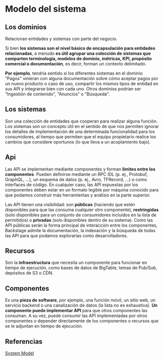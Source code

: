 # Modelo del sistema

## Los dominios
Relacionan entidades y sistemas con parte del negocio.

Si bien **los sistemas son el nivel básico de encapsulación para entidades relacionadas**, a menudo **es útil agrupar una colección de sistemas que comparten terminología, modelos de dominio, métricas, KPI, propósito comercial o documentación**, es decir, forman un contexto delimitado.

**Por ejemplo**, tendría sentido si los diferentes sistemas en el dominio "Pagos" vinieran con alguna documentación sobre cómo aceptar pagos por un nuevo producto o caso de uso, compartir los mismos tipos de entidad en sus API y integrarse bien con cada uno. Otros dominios podrían ser "Ingestión de contenido", "Anuncios" o "Búsqueda".

## Los sistemas
Son una colección de entidades que cooperan para realizar alguna función. Los sistemas son un concepto útil en el sentido de que nos permiten ignorar los detalles de implementación de una determinada funcionalidad para los consumidores, al tiempo que permiten que el equipo propietario realice los cambios que considere oportunos (lo que lleva a un acoplamiento bajo).


## Api
Las API se implementan mediante componentes y forman **límites entre los componentes**. Pueden definirse mediante un RPC IDL (p. ej., Protobuf, GraphQL, ...), un esquema de datos (p. ej., Avro, TFRecord, ...) o como interfaces de código. En cualquier caso, las API expuestas por los componentes deben estar en un formato legible por máquina conocido para que podamos construir más herramientas y análisis en la parte superior. 

Las API tienen una visibilidad: son **públicas** (haciendo que estén disponibles para que las consuma cualquier otro componente), **restringidas** (solo disponibles para un conjunto de consumidores incluidos en la lista de permitidos) o **privadas** (solo disponibles dentro de su sistema). Como las API públicas serán la forma principal de interacción entre los componentes, Backstage admite la documentación, la indexación y la búsqueda de todas las API para que podamos explorarlas como desarrolladores.

## Recursos
Son la **infraestructura** que necesita un componente para funcionar en tiempo de ejecución, como bases de datos de BigTable, temas de Pub/Sub, depósitos de S3 o CDN.

## Componentes
Es una **pieza de software**, por ejemplo, una función móvil, un sitio web, un servicio backend o una canalización de datos (la lista no es exhaustiva). **Un componente puede implementar API** para que otros componentes las consuman. A su vez, puede consumir las API implementadas por otros componentes o depender directamente de los componentes o recursos que se le adjuntan en tiempo de ejecución.

## Referencias

[System Model](https://backstage.io/docs/features/software-catalog/system-model)
